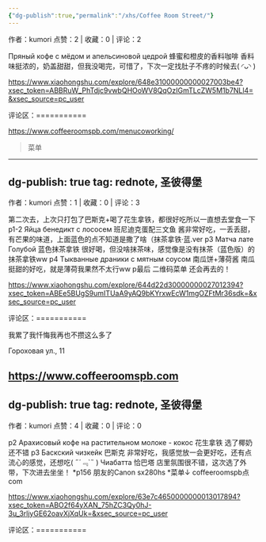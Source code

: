 ```yaml
---
{"dg-publish":true,"permalink":"/xhs/Coffee Room Street/"}
---
```


作者：kumori
点赞：2   |   收藏：0   |   评论：2

Пряный кофе с мёдом и апельсиновой цедрой 蜂蜜和橙皮的香料咖啡 香料味挺浓的，奶盖甜甜，但我没喝完，可惜了，下次一定找肚子不疼的时候去(  ◜ᴗ◝ )

https://www.xiaohongshu.com/explore/648e31000000000027003be4?xsec_token=ABBRuW_PhTdjc9vwbQHOoWV8QqOzIGmTLcZW5M1b7NLl4=&xsec_source=pc_user

评论区：===========

https://www.coffeeroomspb.com/menucoworking/

> 菜单
---
dg-publish: true
tag: rednote, 圣彼得堡
---
作者：kumori
点赞：1   |   收藏：0   |   评论：3

第二次去，上次只打包了巴斯克+喝了花生拿铁，都很好吃所以一直想去堂食一下
p1-2 Яйца бенедикт с лососем 班尼迪克蛋配三文鱼 酱非常好吃，一丢丢甜，有芒果的味道，上面蓝色的点不知道是撒了啥（抹茶拿铁·蓝.ver
p3 Матча лате Голубой 蓝色抹茶拿铁 很好喝，但没啥抹茶味，感觉像是没有抹茶（蓝色版）的抹茶拿铁ww
p4 Тыкванные драники с мятным соусом 南瓜饼+薄荷酱 南瓜挺甜的好吃，就是薄荷我果然不太行ww
p最后 二维码菜单
还会再去的！

https://www.xiaohongshu.com/explore/644d22d30000000027012394?xsec_token=ABEe5BUgS9umITUaA9yAQ9bKYrxwEcW1mgOZFtMr36sdk=&xsec_source=pc_user

评论区：===========

我累了我忏悔我再也不攒这么多了

Гороховая ул., 11

https://www.coffeeroomspb.com
---
dg-publish: true
tag: rednote, 圣彼得堡
---
作者：kumori
点赞：4   |   收藏：0   |   评论：0

p2 Арахисовый кофе на растительном молоке - кокос 花生拿铁 选了椰奶还不错
p3 Баскский чизкейк 巴斯克 非常好吃，我感觉放一会更好吃，还有点流心的感觉，还想吃( ﻿˶﻿´﹃`˵﻿ )
Чиабатта 恰巴塔
店里氛围很不错，这次选了外带，下次进去坐坐！
*p156 朋友的Canon sx280hs
*菜单↓
coffeeroomspb点com

https://www.xiaohongshu.com/explore/63e7c4650000000013017894?xsec_token=ABO2f64yXAN_75hZC3Qy0hJ-3u_3rljyGE62oavXjXqUk=&xsec_source=pc_user

评论区：===========

